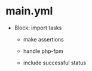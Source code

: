 



# main.yml


* Block: import tasks

    * make assertions

    * handle php-fpm

    * include successful status